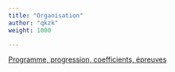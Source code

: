 ```yaml
---
title: "Organisation"
author: "qkzk"
weight: 1000

---
```


[Programme, progression, coefficients, épreuves](presentation_rentree)


